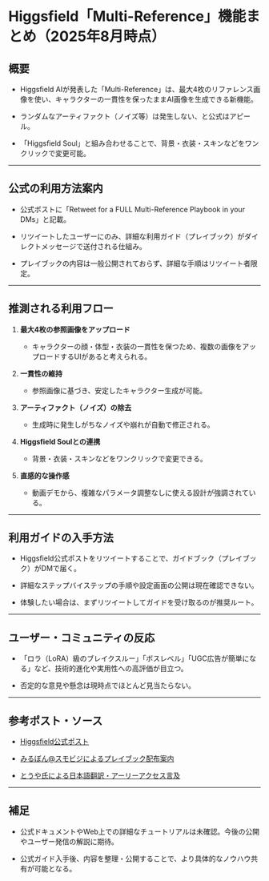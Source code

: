 # Higgsfield「Multi-Reference」機能まとめ（2025年8月時点）

## 概要

- Higgsfield AIが発表した「Multi-Reference」は、最大4枚のリファレンス画像を使い、キャラクターの一貫性を保ったままAI画像を生成できる新機能。
    
- ランダムなアーティファクト（ノイズ等）は発生しない、と公式はアピール。
    
- 「Higgsfield Soul」と組み合わせることで、背景・衣装・スキンなどをワンクリックで変更可能。
    

---

## 公式の利用方法案内

- 公式ポストに「Retweet for a FULL Multi-Reference Playbook in your DMs」と記載。
    
- リツイートしたユーザーにのみ、詳細な利用ガイド（プレイブック）がダイレクトメッセージで送付される仕組み。
    
- プレイブックの内容は一般公開されておらず、詳細な手順はリツイート者限定。
    

---

## 推測される利用フロー

1. **最大4枚の参照画像をアップロード**
    
    - キャラクターの顔・体型・衣装の一貫性を保つため、複数の画像をアップロードするUIがあると考えられる。
        
2. **一貫性の維持**
    
    - 参照画像に基づき、安定したキャラクター生成が可能。
        
3. **アーティファクト（ノイズ）の除去**
    
    - 生成時に発生しがちなノイズや崩れが自動で修正される。
        
4. **Higgsfield Soulとの連携**
    
    - 背景・衣装・スキンなどをワンクリックで変更できる。
        
5. **直感的な操作感**
    
    - 動画デモから、複雑なパラメータ調整なしに使える設計が強調されている。
        

---

## 利用ガイドの入手方法

- Higgsfield公式ポストをリツイートすることで、ガイドブック（プレイブック）がDMで届く。
    
- 詳細なステップバイステップの手順や設定画面の公開は現在確認できない。
    
- 体験したい場合は、まずリツイートしてガイドを受け取るのが推奨ルート。
    

---

## ユーザー・コミュニティの反応

- 「ロラ（LoRA）級のブレイクスルー」「ボスレベル」「UGC広告が簡単になる」など、技術的進化や実用性への高評価が目立つ。
    
- 否定的な意見や懸念は現時点でほとんど見当たらない。
    

---

## 参考ポスト・ソース

- [Higgsfield公式ポスト](https://x.com/higgsfield_ai/status/1951370856032247945)
    
- [みるぼん@スモビジによるプレイブック配布案内](https://x.com/milbon_/status/1951390585304260704)
    
- [とうや氏による日本語翻訳・アーリーアクセス言及](https://x.com/towya_aillust/status/1951407399430136279)
    

---

## 補足

- 公式ドキュメントやWeb上での詳細なチュートリアルは未確認。今後の公開やユーザー発信の解説に期待。
    
- 公式ガイド入手後、内容を整理・公開することで、より具体的なノウハウ共有が可能となる。